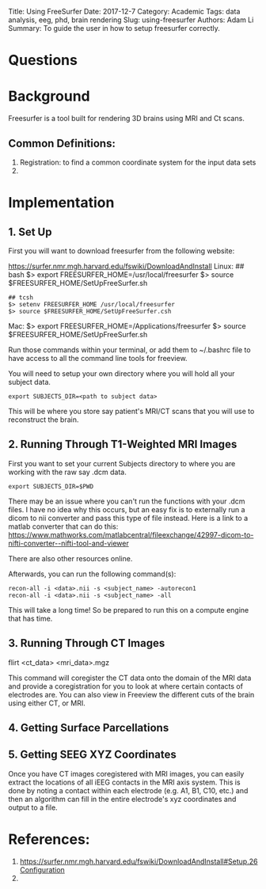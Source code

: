 Title: Using FreeSurfer
Date: 2017-12-7
Category: Academic
Tags: data analysis, eeg, phd, brain rendering
Slug: using-freesurfer
Authors: Adam Li
Summary: To guide the user in how to setup freesurfer correctly.

# Questions

# Background
Freesurfer is a tool built for rendering 3D brains using MRI and Ct scans.

## Common Definitions:
1. Registration: to find a common coordinate system for the input data sets
2. 
# Implementation
## 1. Set Up
First you will want to download freesurfer from the following website:

https://surfer.nmr.mgh.harvard.edu/fswiki/DownloadAndInstall
Linux:
    ## bash
    $> export FREESURFER_HOME=/usr/local/freesurfer
    $> source $FREESURFER_HOME/SetUpFreeSurfer.sh

    ## tcsh
    $> setenv FREESURFER_HOME /usr/local/freesurfer
    $> source $FREESURFER_HOME/SetUpFreeSurfer.csh
Mac:
    $> export FREESURFER_HOME=/Applications/freesurfer
    $> source $FREESURFER_HOME/SetUpFreeSurfer.sh

Run those commands within your terminal, or add them to ~/.bashrc file to have access to all the command line tools for freeview.

You will need to setup your own directory where you will hold all your subject data.

    export SUBJECTS_DIR=<path to subject data> 

This will be where you store say patient's MRI/CT scans that you will use to reconstruct the brain.

## 2. Running Through T1-Weighted MRI Images
First you want to set your current Subjects directory to where you are working with the raw say .dcm data.

    export SUBJECTS_DIR=$PWD

There may be an issue where you can't run the functions with your .dcm files. I have no idea why this occurs, but an easy fix is to externally run a dicom to nii converter and pass this type of file instead. Here is a link to a matlab converter that can do this:
https://www.mathworks.com/matlabcentral/fileexchange/42997-dicom-to-nifti-converter--nifti-tool-and-viewer

There are also other resources online.

Afterwards, you can run the following command(s):

    recon-all -i <data>.nii -s <subject_name> -autorecon1
    recon-all -i <data>.nii -s <subject_name> -all

This will take a long time! So be prepared to run this on a compute engine that has time.

## 3. Running Through CT Images
flirt <ct_data> <mri_data>.mgz

This command will coregister the CT data onto the domain of the MRI data and provide a coregistration for you to look at where certain contacts of electrodes are. You can also view in Freeview the different cuts of the brain using either CT, or MRI. 

## 4. Getting Surface Parcellations 


## 5. Getting SEEG XYZ Coordinates
Once you have CT images coregistered with MRI images, you can easily extract the locations of all iEEG contacts in the MRI axis system. This is done by noting a contact within each electrode (e.g. A1, B1, C10, etc.) and then an algorithm can fill in the entire electrode's xyz coordinates and output to a file.

# References:
1. https://surfer.nmr.mgh.harvard.edu/fswiki/DownloadAndInstall#Setup.26Configuration
2. 
